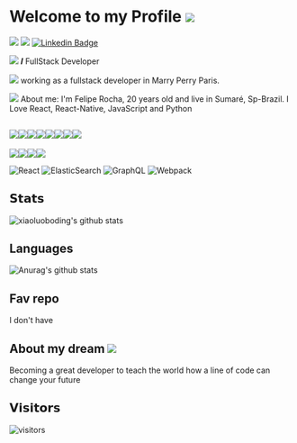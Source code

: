 # Welcome to my Profile <img src="https://img.icons8.com/clouds/32/000000/github.png"/>

[![](https://img.shields.io/badge/-@ferouck-%231DA1F2?style=flat-square&logo=twitter&logoColor=ffffff)](https://twitter.com/ferouck)
[![](https://img.shields.io/badge/-@ferouck-%23181717?style=flat-square&logo=github)](https://github.com/ferouck)
[![Linkedin Badge](https://img.shields.io/badge/-feliperocha-blue?style=flat-square&logo=Linkedin&logoColor=white&link=https://www.linkedin.com/in/felipe-isaquiel-b1bb76145/)](https://www.linkedin.com/in/felipe-isaquiel-b1bb76145/)


<img src="https://img.icons8.com/officexs/16/000000/code.png"/> 𝑰 FullStack Developer

<img src="https://img.icons8.com/plasticine/16/000000/work.png"/> working as a fullstack developer in Marry Perry Paris.

<img src="https://img.icons8.com/cute-clipart/16/000000/ask-question.png"/> About me: I'm Felipe Rocha,  20 years old and live in Sumaré, Sp-Brazil. I Love React, React-Native, JavaScript and Python


## <img src="https://img.shields.io/badge/vuejs%20-%2335495e.svg?&style=for-the-badge&logo=vue.js&logoColor=%234FC08D"/><img src="https://img.shields.io/badge/react%20-%2320232a.svg?&style=for-the-badge&logo=react&logoColor=%2361DAFB"/><img src="https://img.shields.io/badge/flask%20-%23000.svg?&style=for-the-badge&logo=flask&logoColor=white"/><img src="https://img.shields.io/badge/redux%20-%23593d88.svg?&style=for-the-badge&logo=redux&logoColor=white"/><img src="https://img.shields.io/badge/typescript%20-%23007ACC.svg?&style=for-the-badge&logo=typescript&logoColor=white"/><img src="https://img.shields.io/badge/node.js%20-%2343853D.svg?&style=for-the-badge&logo=node.js&logoColor=white"/><img src="https://img.shields.io/badge/python%20-%2314354C.svg?&style=for-the-badge&logo=python&logoColor=white"/><img src="https://img.shields.io/badge/php-%23777BB4.svg?&style=for-the-badge&logo=php&logoColor=white"/>

<img src="https://img.shields.io/badge/heroku%20-%23430098.svg?&style=for-the-badge&logo=heroku&logoColor=white"/><img src ="https://img.shields.io/badge/MongoDB-%234ea94b.svg?&style=for-the-badge&logo=mongodb&logoColor=white"/><img src="https://img.shields.io/badge/mysql-%2300f.svg?&style=for-the-badge&logo=mysql&logoColor=white"/><img src="https://img.shields.io/badge/docker%20-%230db7ed.svg?&style=for-the-badge&logo=docker&logoColor=white"/>

![React](https://img.shields.io/badge/-React?style=flat-square&logoReact)
![ElasticSearch](https://img.shields.io/badge/-ElasticSearch-005571?style=flat-square&logo=elasticsearch)
![GraphQL](https://img.shields.io/badge/-GraphQL-E10098?style=flat-square&logo=graphql)
![Webpack](https://img.shields.io/badge/-Webpack-%232C3A42?style=flat-square&logo=webpack)


## 𝗦𝘁𝗮𝘁𝘀
![xiaoluoboding's github stats](https://github-readme-stats.vercel.app/api?username=ferouck&show_icons=true&theme=dracula)

## Languages
![Anurag's github stats](https://github-readme-stats.vercel.app/api/top-langs/?username=ferouck&show_icons=true&theme=dracula)

## Fav repo
I don't have 

## About my dream <img src="https://img.icons8.com/office/24/000000/partly-cloudy-night--v2.png"/>
Becoming a great developer to teach the world how a line of code can change your future

## 𝗩𝗶𝘀𝗶𝘁𝗼𝗿𝘀

![visitors](https://visitor-badge.glitch.me/badge?page_id=ferouck)
